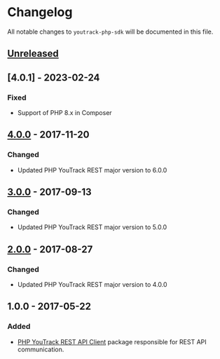 # Changelog

All notable changes to `youtrack-php-sdk` will be documented in this file.

## [Unreleased]

## [4.0.1] - 2023-02-24

### Fixed

- Support of PHP 8.x in Composer

## [4.0.0] - 2017-11-20

### Changed

- Updated PHP YouTrack REST major version to 6.0.0

## [3.0.0] - 2017-09-13

### Changed

- Updated PHP YouTrack REST major version to 5.0.0

## [2.0.0] - 2017-08-27

### Changed

- Updated PHP YouTrack REST major version to 4.0.0

## 1.0.0 - 2017-05-22

### Added

- [PHP YouTrack REST API Client](https://github.com/cybercog/youtrack-rest-php) package responsible for REST API communication.

[Unreleased]: https://github.com/cybercog/youtrack-rest-php/compare/4.0.0...master
[4.0.0]: https://github.com/cybercog/youtrack-rest-php/compare/3.0.0...4.0.0
[3.0.0]: https://github.com/cybercog/youtrack-rest-php/compare/2.0.0...3.0.0
[2.0.0]: https://github.com/cybercog/youtrack-rest-php/compare/1.0.0...2.0.0
